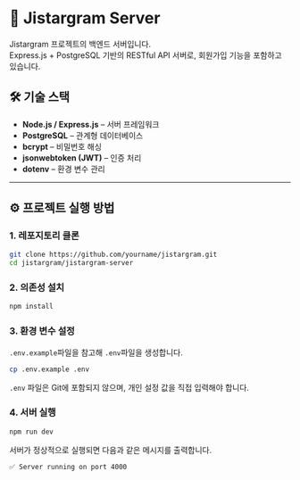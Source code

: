 # 📡 Jistargram Server

Jistargram 프로젝트의 백엔드 서버입니다.  
Express.js + PostgreSQL 기반의 RESTful API 서버로, 회원가입 기능을 포함하고 있습니다.


## 🛠 기술 스택

- **Node.js / Express.js** – 서버 프레임워크
- **PostgreSQL** – 관계형 데이터베이스
- **bcrypt** – 비밀번호 해싱
- **jsonwebtoken (JWT)** – 인증 처리
- **dotenv** – 환경 변수 관리

---

## ⚙️ 프로젝트 실행 방법

### 1. 레포지토리 클론

```bash
git clone https://github.com/yourname/jistargram.git
cd jistargram/jistargram-server
```

### 2. 의존성 설치

```bash
npm install
```

### 3. 환경 변수 설정

`.env.example`파일을 참고해 `.env`파일을 생성합니다.

```bash
cp .env.example .env
```

`.env` 파일은 Git에 포함되지 않으며, 개인 설정 값을 직접 입력해야 합니다.

### 4. 서버 실행

```bash
npm run dev
```

서버가 정상적으로 실행되면 다음과 같은 메시지를 출력합니다.

```arduino
✅ Server running on port 4000
```